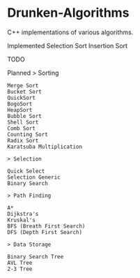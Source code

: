 # Drunken-Algorithms
C++ implementations of various algorithms. 

Implemented
    Selection Sort
    Insertion Sort

TODO

Planned
    > Sorting

    Merge Sort
    Bucket Sort
    QuickSort
    BogoSort
    HeapSort
    Bubble Sort
    Shell Sort
    Comb Sort
    Counting Sort
    Radix Sort
    Karatsuba Multiplication

    > Selection

    Quick Select
    Selection Generic
    Binary Search

    > Path Finding

    A*
    Dijkstra's
    Kruskal's
    BFS (Breath First Search)
    DFS (Depth First Search)
    
    > Data Storage

    Binary Search Tree
    AVL Tree
    2-3 Tree

